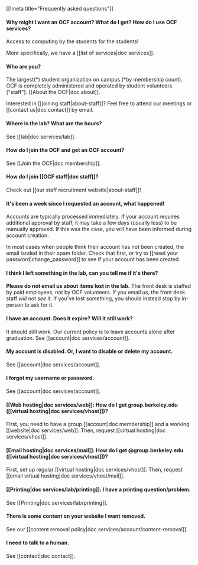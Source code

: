 [[!meta title="Frequently asked questions"]]


#### Why might I want an OCF account? What do I get? How do I use OCF services?

Access to computing by the students for the students!

More specifically, we have a [[list of services|doc services]].

#### Who are you?

The largest(\*) student organization on campus (\*by membership count). OCF is
completely administered and operated by student volunteers ("staff"). [[About
the OCF|doc about]].

Interested in [[joining staff|about-staff]]? Feel free to attend our meetings
or [[contact us|doc contact]] by email.

#### Where is the lab? What are the hours?

See [[lab|doc services/lab]].

#### How do I join the OCF and get an OCF account?

See [[Join the OCF|doc membership]].

#### How do I join [[OCF staff|doc staff]]?

Check out [[our staff recruitment website|about-staff]]!

#### It's been a week since I requested an account, what happened!

Accounts are typically processed immediately. If your account requires
additional approval by staff, it may take a few days (usually less) to be
manually approved. If this was the case, you will have been informed during
account creation.

In most cases when people think their account has not been created, the email
landed in their spam folder. Check that first, or try to [[reset your
password|change_password]] to see if your account has been created.

#### I think I left something in the lab, can you tell me if it's there?

**Please do not email us about items lost in the lab.** The front desk is
staffed by paid employees, not by OCF volunteers. If you email us, the front
desk staff *will not see it*. If you've lost something, you should instead stop
by in-person to ask for it.

#### I have an account. Does it expire? Will it still work?

It should still work. Our current policy is to leave accounts alone after
graduation. See [[account|doc services/account]].

#### My account is disabled. Or, I want to disable or delete my account.

See [[account|doc services/account]].

#### I forgot my username or password.

See [[account|doc services/account]].

#### [[Web hosting|doc services/web]]: How do I get group.berkeley.edu ([[virtual hosting|doc services/vhost]])?

First, you need to have a group [[account|doc membership]] and a working
[[website|doc services/web]]. Then, request [[virtual hosting|doc
services/vhost]].

#### [Email hosting|doc services/mail]]: How do I get @group.berkeley.edu ([[virtual hosting|doc services/vhost]])?

First, set up regular [[virtual hosting|doc services/vhost]].
Then, request [[email virtual hosting|doc services/vhost/mail]].

#### [[Printing|doc services/lab/printing]]: I have a printing question/problem.

See [[Printing|doc services/lab/printing]].

#### There is some content on your website I want removed.

See our [[content removal policy|doc services/account/content-removal]].

#### I need to talk to a human.

See [[contact|doc contact]].
